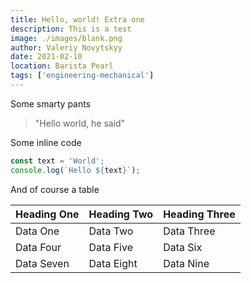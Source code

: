 ```yaml
---
title: Hello, world! Extra one
description: This is a test
image: ./images/blank.png
author: Valeriy Novytskyy
date: 2021-02-10
location: Barista Pearl
tags: ['engineering-mechanical']
---
```


Some smarty pants

> "Hello world, he said"

Some inline code

```javascript
const text = 'World';
console.log(`Hello ${text}`);
```

And of course a table

| Heading One | Heading Two | Heading Three |
| ----------- | ----------- | ------------- |
| Data One    | Data Two    | Data Three    |
| Data Four   | Data Five   | Data Six      |
| Data Seven  | Data Eight  | Data Nine     |
